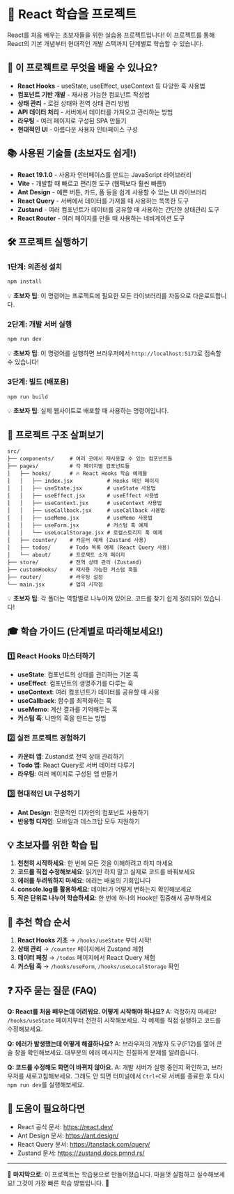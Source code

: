 # 🚀 React 학습을 프로젝트

React를 처음 배우는 초보자들을 위한 실습용 프로젝트입니다!
이 프로젝트를 통해 React의 기본 개념부터 현대적인 개발 스택까지 단계별로 학습할 수 있습니다.

## 🎯 이 프로젝트로 무엇을 배울 수 있나요?

- **React Hooks** - useState, useEffect, useContext 등 다양한 훅 사용법
- **컴포넌트 기반 개발** - 재사용 가능한 컴포넌트 작성법
- **상태 관리** - 로컬 상태와 전역 상태 관리 방법
- **API 데이터 처리** - 서버에서 데이터를 가져오고 관리하는 방법
- **라우팅** - 여러 페이지로 구성된 SPA 만들기
- **현대적인 UI** - 아름다운 사용자 인터페이스 구성

## 📚 사용된 기술들 (초보자도 쉽게!)

- **React 19.1.0** - 사용자 인터페이스를 만드는 JavaScript 라이브러리
- **Vite** - 개발할 때 빠르고 편리한 도구 (웹팩보다 훨씬 빠름!)
- **Ant Design** - 예쁜 버튼, 카드, 폼 등을 쉽게 사용할 수 있는 UI 라이브러리
- **React Query** - 서버에서 데이터를 가져올 때 사용하는 똑똑한 도구
- **Zustand** - 여러 컴포넌트가 데이터를 공유할 때 사용하는 간단한 상태관리 도구
- **React Router** - 여러 페이지를 만들 때 사용하는 네비게이션 도구

## 🛠️ 프로젝트 실행하기

### 1단계: 의존성 설치

```bash
npm install
```

💡 **초보자 팁**: 이 명령어는 프로젝트에 필요한 모든 라이브러리를 자동으로 다운로드합니다.

### 2단계: 개발 서버 실행

```bash
npm run dev
```

💡 **초보자 팁**: 이 명령어를 실행하면 브라우저에서 `http://localhost:5173`로 접속할 수 있습니다!

### 3단계: 빌드 (배포용)

```bash
npm run build
```

💡 **초보자 팁**: 실제 웹사이트로 배포할 때 사용하는 명령어입니다.

## 📁 프로젝트 구조 살펴보기

```
src/
├── components/     # 여러 곳에서 재사용할 수 있는 컴포넌트들
├── pages/          # 각 페이지별 컴포넌트들
│   ├── hooks/      # 🔥 React Hooks 학습 예제들
│   │   ├── index.jsx           # Hooks 메인 페이지
│   │   ├── useState.jsx        # useState 사용법
│   │   ├── useEffect.jsx       # useEffect 사용법
│   │   ├── useContext.jsx      # useContext 사용법
│   │   ├── useCallback.jsx     # useCallback 사용법
│   │   ├── useMemo.jsx         # useMemo 사용법
│   │   ├── useForm.jsx         # 커스텀 훅 예제
│   │   └── useLocalStorage.jsx # 로컬스토리지 훅 예제
│   ├── counter/    # 카운터 예제 (Zustand 사용)
│   ├── todos/      # Todo 목록 예제 (React Query 사용)
│   └── about/      # 프로젝트 소개 페이지
├── store/          # 전역 상태 관리 (Zustand)
├── customHooks/    # 재사용 가능한 커스텀 훅들
├── router/         # 라우팅 설정
└── main.jsx        # 앱의 시작점
```

💡 **초보자 팁**: 각 폴더는 역할별로 나누어져 있어요. 코드를 찾기 쉽게 정리되어 있습니다!

## 🎓 학습 가이드 (단계별로 따라해보세요!)

### 1️⃣ React Hooks 마스터하기

- **useState**: 컴포넌트의 상태를 관리하는 기본 훅
- **useEffect**: 컴포넌트의 생명주기를 다루는 훅
- **useContext**: 여러 컴포넌트가 데이터를 공유할 때 사용
- **useCallback**: 함수를 최적화하는 훅
- **useMemo**: 계산 결과를 기억해두는 훅
- **커스텀 훅**: 나만의 훅을 만드는 방법

### 2️⃣ 실전 프로젝트 경험하기

- **카운터 앱**: Zustand로 전역 상태 관리하기
- **Todo 앱**: React Query로 서버 데이터 다루기
- **라우팅**: 여러 페이지로 구성된 앱 만들기

### 3️⃣ 현대적인 UI 구성하기

- **Ant Design**: 전문적인 디자인의 컴포넌트 사용하기
- **반응형 디자인**: 모바일과 데스크탑 모두 지원하기

## 💡 초보자를 위한 학습 팁

1. **천천히 시작하세요**: 한 번에 모든 것을 이해하려고 하지 마세요
2. **코드를 직접 수정해보세요**: 읽기만 하지 말고 실제로 코드를 바꿔보세요
3. **에러를 두려워하지 마세요**: 에러는 배움의 기회입니다
4. **console.log를 활용하세요**: 데이터가 어떻게 변하는지 확인해보세요
5. **작은 단위로 나누어 학습하세요**: 한 번에 하나의 Hook만 집중해서 공부하세요

## 🎯 추천 학습 순서

1. **React Hooks 기초** → `/hooks/useState` 부터 시작!
2. **상태 관리** → `/counter` 페이지에서 Zustand 체험
3. **데이터 페칭** → `/todos` 페이지에서 React Query 체험
4. **커스텀 훅** → `/hooks/useForm`, `/hooks/useLocalStorage` 확인

## ❓ 자주 묻는 질문 (FAQ)

**Q: React를 처음 배우는데 어려워요. 어떻게 시작해야 하나요?**
A: 걱정하지 마세요! `/hooks/useState` 페이지부터 천천히 시작해보세요. 각 예제를 직접 실행하고 코드를 수정해보세요.

**Q: 에러가 발생했는데 어떻게 해결하나요?**
A: 브라우저의 개발자 도구(F12)를 열어 콘솔 창을 확인해보세요. 대부분의 에러 메시지는 친절하게 문제를 알려줍니다.

**Q: 코드를 수정해도 화면이 바뀌지 않아요.**
A: 개발 서버가 실행 중인지 확인하고, 브라우저를 새로고침해보세요. 그래도 안 되면 터미널에서 `Ctrl+C`로 서버를 종료한 후 다시 `npm run dev`를 실행해보세요.

## 🤝 도움이 필요하다면

- React 공식 문서: https://react.dev/
- Ant Design 문서: https://ant.design/
- React Query 문서: https://tanstack.com/query/
- Zustand 문서: https://zustand.docs.pmnd.rs/

---

📝 **마지막으로**: 이 프로젝트는 학습용으로 만들어졌습니다. 마음껏 실험하고 실수해보세요!
그것이 가장 빠른 학습 방법입니다. 🚀

